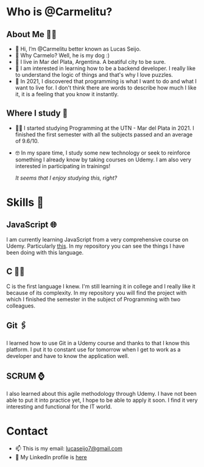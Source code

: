  # Who is @Carmelitu?
## About Me 👨‍🦱
- 👋 Hi, I’m @Carmelitu better known as Lucas Seijo.
- 🐩 Why Carmelo? Well, he is my dog :)
- 🌊 I live in Mar del Plata, Argentina. A beatiful city to be sure.
- 👀 I am interested in learning how to be a backend developer. I really like to understand the logic of things and that's why I love puzzles.
- 💎 In 2021, I discovered that programming is what I want to do and what I want to live for. I don't think there are words to describe how much I like it, it is a feeling that you know it instantly.

## Where I study 📖
- 👩‍🎓 I started studying Programming at the UTN - Mar del Plata in 2021. I finished the first semester with all the subjects passed and an average of 9.6/10.

- 🤓 In my spare time, I study some new technology or seek to reinforce something I already know by taking courses on Udemy. I am also very interested in participating in trainings!



     *It seems that I enjoy studying this, right?*
     

# Skills 🔑

## JavaScript 🌐

I am currently learning JavaScript from a very comprehensive course on Udemy. Particularly [this](https://www.udemy.com/course/javascript-moderno-guia-definitiva-construye-10-proyectos/). In my repository you can see the things I have been doing with this language.

## C 👨‍💻

C is the first language I knew. I'm still learning it in college and I really like it because of its complexity. In my repository you will find the project with which I finished the semester in the subject of Programming with two colleagues.

## Git 🖇️

I learned how to use Git in a Udemy course and thanks to that I know this platform. I put it to constant use for tomorrow when I get to work as a developer and have to know the application well.

## SCRUM ⌚

I also learned about this agile methodology through Udemy. I have not been able to put it into practice yet, I hope to be able to apply it soon. I find it very interesting and functional for the IT world.

# Contact

- 📫 This is my email: lucaseijo7@gmail.com
- 🔗 My LinkedIn profile is [here](https://www.linkedin.com/in/lucas-seijo-6b4318aa/)

<!---
Carmelitu/Carmelitu is a ✨ special ✨ repository because its `README.md` (this file) appears on your GitHub profile.
You can click the Preview link to take a look at your changes.
--->

